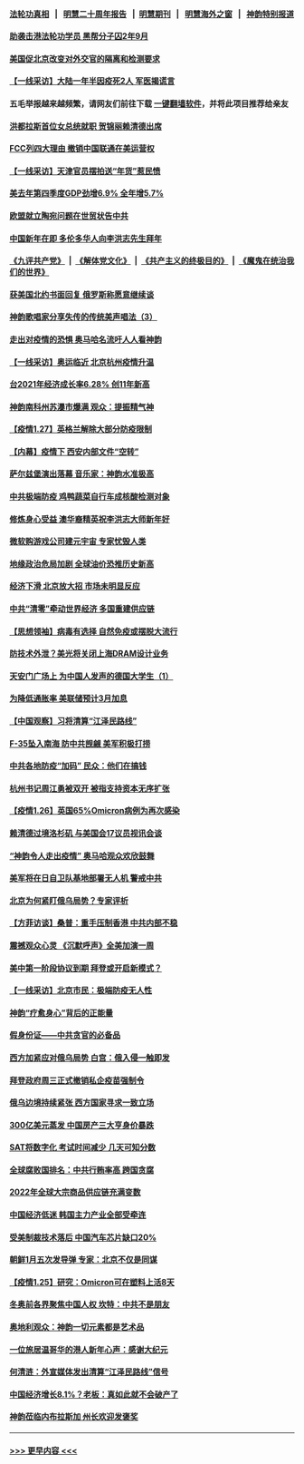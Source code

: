 #### [法轮功真相](https://github.com/gfw-breaker/truth/blob/master/README.md?t=0) &nbsp;&nbsp;|&nbsp;&nbsp; [明慧二十周年报告](https://github.com/gfw-breaker/mh-reports/blob/master/README.md?t=0) &nbsp;&nbsp;|&nbsp;&nbsp;[明慧期刊](https://github.com/gfw-breaker/mh-qikan) &nbsp;&nbsp;|&nbsp;&nbsp; [明慧海外之窗](https://github.com/gfw-breaker/mh-news/blob/master/README.md?t=0) &nbsp;&nbsp;|&nbsp;&nbsp; [神韵特别报道](https://github.com/gfw-breaker/mh-news/blob/master/shenyun.md?t=0)
#### [助袭击港法轮功学员 黑帮分子囚2年9月](../pages/nf4514/n13534971.md?t=01281450) 
#### [美国促北京改变对外交官的隔离和检测要求](../pages/nf4514/n13534737.md?t=01281450) 
#### [【一线采访】大陆一年半因疫死2人 军医揭谎言](../pages/nf4514/n13534277.md?t=01281450) 
#### 五毛举报越来越频繁，请网友们前往下载 [一键翻墙软件](https://github.com/gfw-breaker/ssr-accounts)，并将此项目推荐给亲友
#### [洪都拉斯首位女总统就职 贺锦丽赖清德出席](../pages/nf4514/n13534372.md?t=01281450) 
#### [FCC列四大理由 撤销中国联通在美运营权](../pages/nf4514/n13534275.md?t=01281450) 
#### [【一线采访】天津官员摆拍送“年货”惹民愤](../pages/nf4514/n13534250.md?t=01281450) 
#### [美去年第四季度GDP劲增6.9% 全年增5.7%](../pages/nf4514/n13534179.md?t=01281450) 
#### [欧盟就立陶宛问题在世贸状告中共](../pages/nf4514/n13533969.md?t=01281450) 
#### [中国新年在即 多伦多华人向李洪志先生拜年](../pages/nf4514/n13531756.md?t=01281450) 
#### [《九评共产党》](https://github.com/begood0513/9ping.md/blob/master/README.md) &nbsp;|&nbsp; [《解体党文化》](../../../../jtdwh.md/blob/master/README.md)  &nbsp;|&nbsp; [《共产主义的终极目的》](../../../../gczydzjmd.md/blob/master/README.md) &nbsp;|&nbsp; [《魔鬼在统治我们的世界》](../../../../mgztzwmdsj.md/blob/master/README.md) 
#### [获美国北约书面回复 俄罗斯称愿意继续谈](../pages/nf4514/n13533598.md?t=01281450) 
#### [神韵歌唱家分享失传的传统美声唱法（3）](../pages/nf4514/n13532075.md?t=01281450) 
#### [走出对疫情的恐惧 奥马哈名流吁人人看神韵](../pages/nf4514/n13533462.md?t=01281450) 
#### [【一线采访】奥运临近 北京杭州疫情升温](../pages/nf4514/n13533051.md?t=01281450) 
#### [台2021年经济成长率6.28% 创11年新高](../pages/nf4514/n13533621.md?t=01281450) 
#### [神韵南科州苏瀑市爆满 观众：提振精气神](../pages/nf4514/n13533466.md?t=01281450) 
#### [【疫情1.27】英格兰解除大部分防疫限制](../pages/nf4514/n13533120.md?t=01281450) 
#### [【内幕】疫情下 西安内部文件“空转”](../pages/nf4514/n13531553.md?t=01281450) 
#### [萨尔兹堡演出落幕 音乐家：神韵水准极高](../pages/nf4514/n13533165.md?t=01281450) 
#### [中共极端防疫 鸡鸭蔬菜自行车成核酸检测对象](../pages/nf4514/n13531533.md?t=01281450) 
#### [修炼身心受益 澳华裔精英祝李洪志大师新年好](../pages/nf4514/n13530471.md?t=01281450) 
#### [微软购游戏公司建元宇宙 专家忧毁人类](../pages/nf4514/n13532981.md?t=01281450) 
#### [地缘政治危局加剧 全球油价恐推历史新高](../pages/nf4514/n13528819.md?t=01281450) 
#### [经济下滑 北京放大招 市场未明显反应](../pages/nf4514/n13532848.md?t=01281450) 
#### [中共“清零”牵动世界经济 多国重建供应链](../pages/nf4514/n13532707.md?t=01281450) 
#### [【思想领袖】病毒有选择 自然免疫或摆脱大流行](../pages/nf4514/n13511261.md?t=01281450) 
#### [防技术外泄？美光将关闭上海DRAM设计业务](../pages/nf4514/n13531861.md?t=01281450) 
#### [天安门广场上 为中国人发声的德国大学生（1）](../pages/nf4514/n13528390.md?t=01281450) 
#### [为降低通胀率 美联储预计3月加息](../pages/nf4514/n13531504.md?t=01281450) 
#### [【中国观察】习将清算“江泽民路线”](../pages/nf4514/n13531015.md?t=01281450) 
#### [F-35坠入南海 防中共觊觎 美军积极打捞](../pages/nf4514/n13530735.md?t=01281450) 
#### [中共各地防疫“加码” 民众：他们在搞钱](../pages/nf4514/n13531044.md?t=01281450) 
#### [杭州书记周江勇被双开 被指支持资本无序扩张](../pages/nf4514/n13529881.md?t=01281450) 
#### [【疫情1.26】英国65%Omicron病例为再次感染](../pages/nf4514/n13530529.md?t=01281450) 
#### [赖清德过境洛杉矶 与美国会17议员视讯会谈](../pages/nf4514/n13530034.md?t=01281450) 
#### [“神韵令人走出疫情” 奥马哈观众欢欣鼓舞](../pages/nf4514/n13530520.md?t=01281450) 
#### [美军将在日自卫队基地部署无人机 警戒中共](../pages/nf4514/n13529973.md?t=01281450) 
#### [北京为何紧盯俄乌局势？专家评析](../pages/nf4514/n13529944.md?t=01281450) 
#### [【方菲访谈】桑普：重手压制香港 中共内部不稳](../pages/nf4514/n13529079.md?t=01281450) 
#### [震撼观众心灵 《沉默呼声》全美加演一周](../pages/nf4514/n13529496.md?t=01281450) 
#### [美中第一阶段协议到期 拜登或开启新模式？](../pages/nf4514/n13529317.md?t=01281450) 
#### [【一线采访】北京市民：极端防疫无人性](../pages/nf4514/n13528034.md?t=01281450) 
#### [神韵“疗愈身心”背后的正能量](../pages/nf4514/n13527823.md?t=01281450) 
#### [假身份证——中共贪官的必备品](../pages/nf4514/n13529147.md?t=01281450) 
#### [西方加紧应对俄乌局势 白宫：俄入侵一触即发](../pages/nf4514/n13529106.md?t=01281450) 
#### [拜登政府周三正式撤销私企疫苗强制令](../pages/nf4514/n13529086.md?t=01281450) 
#### [俄乌边境持续紧张 西方国家寻求一致立场](../pages/nf4514/n13529062.md?t=01281450) 
#### [300亿美元蒸发 中国房产三大亨身价暴跌](../pages/nf4514/n13528911.md?t=01281450) 
#### [SAT将数字化 考试时间减少 几天可知分数](../pages/nf4514/n13529003.md?t=01281450) 
#### [全球腐败国排名：中共行贿率高 跨国贪腐](../pages/nf4514/n13528837.md?t=01281450) 
#### [2022年全球大宗商品供应链充满变数](../pages/nf4514/n13529010.md?t=01281450) 
#### [中国经济低迷 韩国主力产业全部受牵连](../pages/nf4514/n13528933.md?t=01281450) 
#### [受美制裁技术落后 中国汽车芯片缺口20%](../pages/nf4514/n13528885.md?t=01281450) 
#### [朝鲜1月五次发导弹 专家：北京不仅是同谋](../pages/nf4514/n13528735.md?t=01281450) 
#### [【疫情1.25】研究：Omicron可在塑料上活8天](../pages/nf4514/n13527953.md?t=01281450) 
#### [冬奥前各界聚焦中国人权 坎特：中共不是朋友](../pages/nf4514/n13528097.md?t=01281450) 
#### [奥地利观众：神韵一切元素都是艺术品](../pages/nf4514/n13527254.md?t=01281450) 
#### [一位旅居温哥华的港人新年心声：感谢大纪元](../pages/nf4514/n13527299.md?t=01281450) 
#### [何清涟：外宣媒体发出清算“江泽民路线”信号](../pages/nf4514/n13527023.md?t=01281450) 
#### [中国经济增长8.1%？老板：真如此就不会破产了](../pages/nf4514/n13525817.md?t=01281450) 
#### [神韵莅临内布拉斯加 州长欢迎发褒奖](../pages/nf4514/n13526979.md?t=01281450) 

----
#### [ >>> 更早内容 <<< ](../indexes/nf4514-earlier.md)

